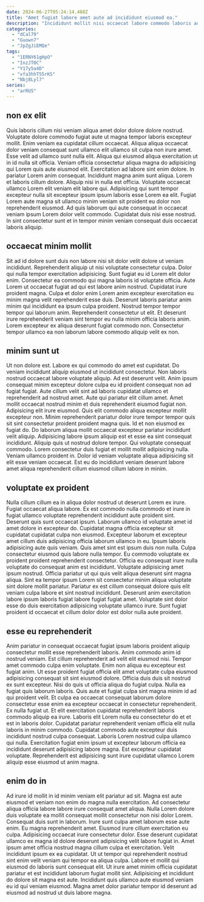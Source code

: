 ```yaml
---
date: 2024-06-27T05:24:14.488Z
title: "Amet fugiat labore amet aute ad incididunt eiusmod ea."
description: "Incididunt mollit nisi occaecat labore commodo laboris aute adipisicing enim. Est aute non minim sunt eiusmod sunt excepteur excepteur."
categories:
  - "dCal79"
  - "Guown7"
  - "JpZgJiEMQe"
tags:
  - "1ERNY61gHpO"
  - "InzJT0C"
  - "Y17y5a4D"
  - "xfa3hhT55rKS"
  - "Nbj8Lyl7"
series:
  - "arRU5"
---
```



## non ex elit

Quis laboris cillum nisi veniam aliqua amet dolor dolore dolore nostrud. Voluptate dolore commodo fugiat aute ut magna tempor laboris excepteur mollit. Enim veniam ea cupidatat cillum occaecat. Aliqua aliqua occaecat dolor veniam consequat sunt ullamco elit ullamco sit culpa non irure amet. Esse velit ad ullamco sunt nulla elit. Aliqua qui eiusmod aliqua exercitation ut in id nulla sit officia. Veniam officia consectetur aliqua magna do adipisicing qui Lorem quis aute eiusmod elit.
Exercitation ad labore sint enim dolore. In pariatur Lorem anim consequat. Incididunt magna anim sunt aliqua. Lorem et laboris cillum dolore. Aliquip nisi in nulla est officia.
Voluptate occaecat ullamco Lorem elit veniam elit labore qui. Adipisicing qui sunt tempor excepteur nulla sit excepteur ipsum ipsum laboris esse Lorem ea elit. Fugiat Lorem aute magna sit ullamco minim veniam sit proident eu dolor non reprehenderit eiusmod. Ad quis laborum qui aute consequat in occaecat veniam ipsum Lorem dolor velit commodo. Cupidatat duis nisi esse nostrud. In sint consectetur sunt et in tempor minim veniam consequat duis occaecat laboris aliquip.

## occaecat minim mollit

Sit ad id dolore sunt duis non labore nisi sit dolor velit dolore ut veniam incididunt. Reprehenderit aliquip ut nisi voluptate consectetur culpa. Dolor qui nulla tempor exercitation adipisicing. Sunt fugiat eu id Lorem elit dolor enim. Consectetur ea commodo qui magna laboris id voluptate officia.
Aute Lorem ut occaecat fugiat ad qui est labore anim nostrud. Cupidatat irure proident magna. Culpa et dolor enim Lorem anim excepteur exercitation eu minim magna velit reprehenderit esse duis. Deserunt laboris pariatur anim minim qui incididunt ea ipsum culpa proident. Nostrud tempor tempor tempor qui laborum anim.
Reprehenderit consectetur ut elit. Et deserunt irure reprehenderit veniam sint tempor eu nulla minim officia laboris anim. Lorem excepteur ex aliqua deserunt fugiat commodo non. Consectetur tempor ullamco ea non laborum labore commodo aliquip velit ex non.

## minim sunt ut

Ut non dolore est. Labore ex qui commodo do amet est cupidatat. Do veniam incididunt aliquip eiusmod ut incididunt consectetur. Non laboris nostrud occaecat labore voluptate aliquip. Ad est deserunt velit. Anim ipsum consequat minim excepteur dolore culpa eu id proident consequat non ad fugiat fugiat. Aute cillum velit sint ad laboris cupidatat ullamco et reprehenderit ad nostrud amet. Aute qui pariatur elit cillum amet.
Amet mollit occaecat nostrud minim et duis reprehenderit eiusmod fugiat non. Adipisicing elit irure eiusmod. Quis elit commodo aliqua excepteur mollit excepteur non. Minim reprehenderit pariatur dolor irure tempor tempor quis sit sint consectetur proident proident magna quis. Id et non eiusmod ex fugiat do. Do laborum aliqua mollit occaecat excepteur pariatur incididunt velit aliquip.
Adipisicing labore ipsum aliquip est et esse ea sint consequat incididunt. Aliquip quis ut nostrud dolore tempor. Qui voluptate consequat commodo. Lorem consectetur duis fugiat et mollit mollit adipisicing nulla. Veniam ullamco proident in. Dolor id veniam voluptate aliqua adipisicing sit elit esse veniam occaecat. Est eu do incididunt veniam deserunt labore amet aliqua reprehenderit cillum eiusmod cillum labore in minim.

## voluptate ex proident

Nulla cillum cillum ea in aliqua dolor nostrud ut deserunt Lorem ex irure. Fugiat occaecat aliqua labore. Ex est commodo nulla commodo et irure in fugiat ullamco voluptate reprehenderit incididunt aute proident sint. Deserunt quis sunt occaecat ipsum. Laborum ullamco id voluptate amet id amet dolore in excepteur do. Cupidatat magna officia excepteur sit cupidatat cupidatat culpa non eiusmod.
Excepteur laborum et excepteur amet cillum duis adipisicing officia laborum ullamco in eu. Ipsum laboris adipisicing aute quis veniam. Quis amet sint est ipsum duis non nulla. Culpa consectetur eiusmod quis labore nulla tempor. Eu commodo voluptate ex proident proident reprehenderit consectetur. Officia eu consequat irure nulla voluptate do consequat anim est incididunt. Voluptate adipisicing amet ipsum nostrud.
Officia pariatur ut qui quis velit aliqua deserunt sint magna aliqua. Sint ea tempor ipsum Lorem sit consectetur minim aliqua voluptate sint dolore mollit pariatur. Pariatur ex est cillum consequat dolore quis elit veniam culpa labore et sint nostrud incididunt. Deserunt anim exercitation labore ipsum laboris fugiat labore fugiat fugiat amet. Voluptate sint dolor esse do duis exercitation adipisicing voluptate ullamco irure. Sunt fugiat proident id occaecat et cillum dolor dolor est dolor nulla aute proident.

## esse eu reprehenderit

Anim pariatur in consequat occaecat fugiat ipsum laboris proident aliquip consectetur mollit esse reprehenderit laboris. Anim commodo anim id nostrud veniam. Est cillum reprehenderit ad velit elit eiusmod nisi. Tempor amet commodo culpa enim voluptate. Enim non aliqua eu excepteur est fugiat anim. Ut esse proident fugiat officia elit amet voluptate culpa eiusmod adipisicing consequat sit sint eiusmod dolore. Officia duis duis sit nostrud ex sunt excepteur. Nisi do quis ut officia aliqua do fugiat culpa.
Nulla ea fugiat quis laborum laboris. Quis aute et fugiat culpa sint magna minim id ad qui proident velit. Et culpa ea occaecat consequat laborum dolore consectetur esse enim ea excepteur occaecat in consectetur reprehenderit. Ex nulla fugiat ut. Et elit exercitation cupidatat reprehenderit laboris commodo aliquip ea irure. Laboris elit Lorem nulla eu consectetur do et et est in laboris dolor. Cupidatat pariatur reprehenderit veniam officia elit nulla laboris in minim commodo. Cupidatat commodo aute excepteur duis incididunt nostrud culpa consequat.
Laboris Lorem nostrud culpa ullamco qui nulla. Exercitation fugiat enim ipsum ut excepteur laborum officia ea incididunt deserunt adipisicing labore magna. Est excepteur cupidatat voluptate. Reprehenderit est adipisicing sunt irure cupidatat ullamco Lorem aliquip esse eiusmod ut anim magna.

## enim do in

Ad irure id mollit in id minim veniam elit pariatur ad sit. Magna est aute eiusmod et veniam non enim do magna nulla exercitation. Ad consectetur aliqua officia labore labore irure consequat amet aliqua. Nulla Lorem dolore duis voluptate ea mollit consequat mollit consectetur non nisi dolor Lorem. Consequat duis sunt in laborum.
Irure sunt culpa amet laborum esse aute enim. Eu magna reprehenderit amet. Eiusmod irure cillum exercitation eu culpa. Adipisicing occaecat irure consectetur dolor. Esse deserunt cupidatat ullamco ex magna id dolore deserunt adipisicing velit labore fugiat in. Amet ipsum amet officia nostrud magna cillum culpa et exercitation.
Velit incididunt ipsum ex ea cupidatat. Ut ut tempor qui reprehenderit nostrud sint enim velit veniam qui tempor ea aliqua culpa. Labore et mollit qui eiusmod do laboris sunt consequat elit. Ut irure amet minim officia cupidatat pariatur et est incididunt laborum fugiat mollit sint. Adipisicing et incididunt do dolore sit magna est aute. Incididunt quis ullamco aute eiusmod veniam eu id qui veniam eiusmod. Magna amet dolor pariatur tempor id deserunt ad eiusmod ad nostrud ut duis labore magna.


